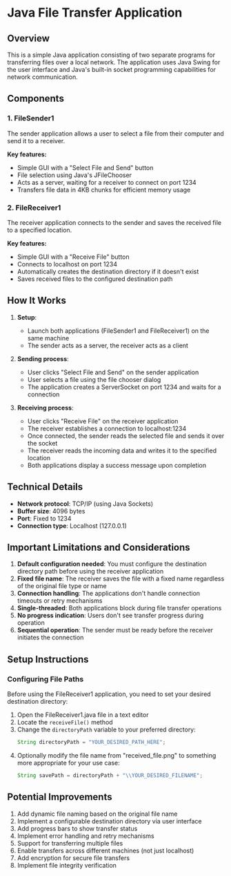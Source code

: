 # Java File Transfer Application

## Overview
This is a simple Java application consisting of two separate programs for transferring files over a local network. The application uses Java Swing for the user interface and Java's built-in socket programming capabilities for network communication.

## Components

### 1. FileSender1
The sender application allows a user to select a file from their computer and send it to a receiver.

**Key features:**
- Simple GUI with a "Select File and Send" button
- File selection using Java's JFileChooser
- Acts as a server, waiting for a receiver to connect on port 1234
- Transfers file data in 4KB chunks for efficient memory usage

### 2. FileReceiver1
The receiver application connects to the sender and saves the received file to a specified location.

**Key features:**
- Simple GUI with a "Receive File" button
- Connects to localhost on port 1234
- Automatically creates the destination directory if it doesn't exist
- Saves received files to the configured destination path

## How It Works

1. **Setup**:
   - Launch both applications (FileSender1 and FileReceiver1) on the same machine
   - The sender acts as a server, the receiver acts as a client

2. **Sending process**:
   - User clicks "Select File and Send" on the sender application
   - User selects a file using the file chooser dialog
   - The application creates a ServerSocket on port 1234 and waits for a connection

3. **Receiving process**:
   - User clicks "Receive File" on the receiver application
   - The receiver establishes a connection to localhost:1234
   - Once connected, the sender reads the selected file and sends it over the socket
   - The receiver reads the incoming data and writes it to the specified location
   - Both applications display a success message upon completion

## Technical Details

- **Network protocol**: TCP/IP (using Java Sockets)
- **Buffer size**: 4096 bytes
- **Port**: Fixed to 1234
- **Connection type**: Localhost (127.0.0.1)

## Important Limitations and Considerations

1. **Default configuration needed**: You must configure the destination directory path before using the receiver application
2. **Fixed file name**: The receiver saves the file with a fixed name regardless of the original file type or name
3. **Connection handling**: The applications don't handle connection timeouts or retry mechanisms
4. **Single-threaded**: Both applications block during file transfer operations
5. **No progress indication**: Users don't see transfer progress during operation
6. **Sequential operation**: The sender must be ready before the receiver initiates the connection

## Setup Instructions

### Configuring File Paths
Before using the FileReceiver1 application, you need to set your desired destination directory:

1. Open the FileReceiver1.java file in a text editor
2. Locate the `receiveFile()` method
3. Change the `directoryPath` variable to your preferred directory:
   ```java
   String directoryPath = "YOUR_DESIRED_PATH_HERE";
   ```
4. Optionally modify the file name from "received_file.png" to something more appropriate for your use case:
   ```java
   String savePath = directoryPath + "\\YOUR_DESIRED_FILENAME";
   ```

## Potential Improvements

1. Add dynamic file naming based on the original file name
2. Implement a configurable destination directory via user interface
3. Add progress bars to show transfer status
4. Implement error handling and retry mechanisms
5. Support for transferring multiple files
6. Enable transfers across different machines (not just localhost)
7. Add encryption for secure file transfers
8. Implement file integrity verification
